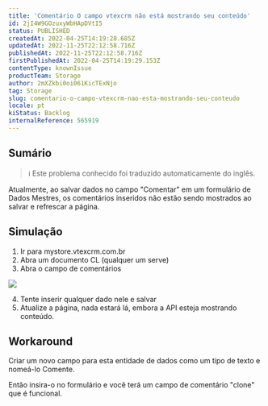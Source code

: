 ```yaml
---
title: 'Comentário O campo vtexcrm não está mostrando seu conteúdo'
id: 2jI4W9GOzuxyWbHApDVtI5
status: PUBLISHED
createdAt: 2022-04-25T14:19:28.685Z
updatedAt: 2022-11-25T22:12:58.716Z
publishedAt: 2022-11-25T22:12:58.716Z
firstPublishedAt: 2022-04-25T14:19:29.153Z
contentType: knownIssue
productTeam: Storage
author: 2mXZkbi0oi061KicTExNjo
tag: Storage
slug: comentario-o-campo-vtexcrm-nao-esta-mostrando-seu-conteudo
locale: pt
kiStatus: Backlog
internalReference: 565919
---
```


## Sumário

>ℹ️ Este problema conhecido foi traduzido automaticamente do inglês.



Atualmente, ao salvar dados no campo "Comentar" em um formulário de Dados Mestres, os comentários inseridos não estão sendo mostrados ao salvar e refrescar a página.









## Simulação





1. Ir para mystore.vtexcrm.com.br
2. Abra um documento CL (qualquer um serve)
3. Abra o campo de comentários


 ![](https://vtexhelp.zendesk.com/attachments/token/tUX7c40L6Mucgl7J60Ba4Ysn5/?name=image.png)


4. Tente inserir qualquer dado nele e salvar
5. Atualize a página, nada estará lá, embora a API esteja mostrando conteúdo.








## Workaround



Criar um novo campo para esta entidade de dados como um tipo de texto e nomeá-lo Comente.

Então insira-o no formulário e você terá um campo de comentário "clone" que é funcional.

